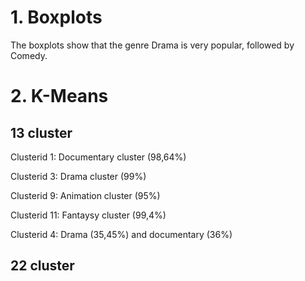 # 1. Boxplots

The boxplots show that the genre Drama is very popular, followed by Comedy. 

# 2. K-Means
## 13 cluster
Clusterid 1: Documentary cluster (98,64%)

Clusterid 3: Drama cluster (99%)

Clusterid 9: Animation cluster (95%)

Clusterid 11: Fantaysy cluster (99,4%)

Clusterid 4: Drama (35,45%) and documentary (36%)

## 22 cluster

